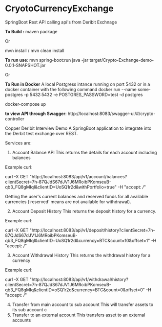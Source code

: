 # CryotoCurrencyExchange
SpringBoot Rest API calling api's from Deribit Exchnage


**To Build :**
maven package

Or

mvn install / mvn clean install


**To run use**:
mvn spring-boot:run
java -jar target/Crypto-Exchange-demo-0.0.1-SNAPSHOT.jar

Or

**To Run in Docker**
A local Postgress intance running on port 5432 or in a docker container with the following command 
docker run --name some-postgres -p 5432:5432 -e POSTGRES_PASSWORD=test -d postgres

docker-compose up


**to view API through Swagger**: http://localhost:8083/swagger-ui/#/crypto-controller

Copper Deribit Interview Demo
A SpringBoot application to integrate into the Derbit test exchange over REST. 

Services are:

1) Account Balance API
This returns the details for each account including balances

Example curl:

curl -X GET "http://localhost:8083/api/v1/account/balances?clientSecret=7h-87QJdS67dJV1J6MRoibPKomseuB-qb3_FQ8gMIqI&clientID=UoSQ1r2d&withPortfolio=true"
 -H "accept: */*"

Getting the user's current balances and reserved funds for all available currencies (‘reserved’ means are not available for withdrawal).

2) Account Deposit History
This returns the deposit history for a currency.

Example curl:

curl -X GET "http://localhost:8083/api/v1/deposit/history?clientSecret=7h-87QJdS67dJV1J6MRoibPKomseuB-qb3_FQ8gMIqI&clientID=UoSQ1r2d&currency=BTC&count=10&offset=1" -H "accept: */*"


3) Account Withdrawal History
This returns the withdrawal history for a currency

Example curl:

curl -X GET "http://localhost:8083/api/v1/withdrawal/history?clientSecret=7h-87QJdS67dJV1J6MRoibPKomseuB-qb3_FQ8gMIq&clientID=oSQ1r2d&currency=BTC&count=0&offset=0" -H "accept: */*"

4) Transfer from main account to sub account
This will transfer assets to its sub account
c
5) Transfer to an external account
This transfers asset to an  external accounts

